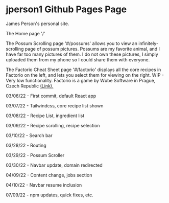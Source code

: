 # jperson1 Github Pages Page

James Person's personal site. 

The Home page '/'

The Possum Scrolling page '#/possums' allows you to view an infinitely-scrolling page of possum pictures. Possums are my favorite animal, and I have far too many pictures of them. I do not own these pictures, I simply uploaded them from my phone so I could share them with everyone. 

The Factorio Cheat Sheet page '#/factorio' displays all the core recipes in Factorio on the left, and lets you select them for viewing on the right. WIP - Very low functionality. Factorio is a game by Wube Software in Prague, Czech Republic [(Link).](https://www.factorio.com/game/about) 

03/06/22 - First commit, default React app

03/07/22 - Tailwindcss, core recipe list shown

03/08/22 - Recipe List, ingredient list

03/09/22 - Recipe scrolling, recipe selection

03/10/22 - Search bar

03/28/22 - Routing

03/29/22 - Possum Scroller

03/30/22 - Navbar update, domain redirected

04/09/22 - Content change, jobs section

04/10/22 - Navbar resume inclusion

07/09/22 - npm updates, quick fixes, etc.
